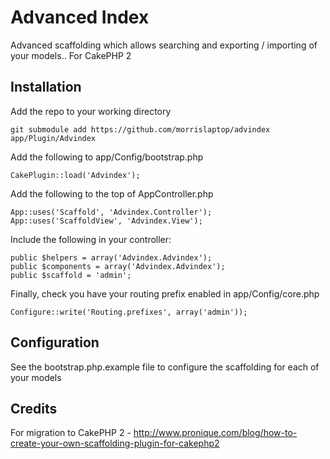 Advanced Index
====

Advanced scaffolding which allows searching and exporting / importing of your models.. For CakePHP 2

Installation
----

Add the repo to your working directory

	git submodule add https://github.com/morrislaptop/advindex app/Plugin/Advindex
	
Add the following to app/Config/bootstrap.php

	CakePlugin::load('Advindex');
  
Add the following to the top of AppController.php

	App::uses('Scaffold', 'Advindex.Controller');
	App::uses('ScaffoldView', 'Advindex.View');
	
Include the following in your controller:

	public $helpers = array('Advindex.Advindex');
	public $components = array('Advindex.Advindex');
	public $scaffold = 'admin';
	
Finally, check you have your routing prefix enabled in app/Config/core.php

	Configure::write('Routing.prefixes', array('admin'));
  
Configuration
----

See the bootstrap.php.example file to configure the scaffolding for each of your models

Credits
----

For migration to CakePHP 2 - http://www.pronique.com/blog/how-to-create-your-own-scaffolding-plugin-for-cakephp2